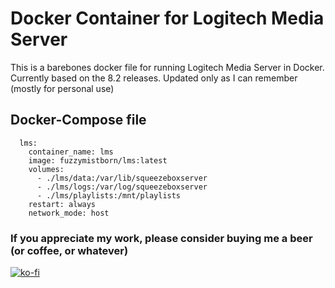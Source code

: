 # Docker Container for Logitech Media Server
This is a barebones docker file for running Logitech Media Server in Docker.  Currently based on the 8.2 releases.  Updated only as I can remember (mostly for personal use)

## Docker-Compose file
```
  lms:
    container_name: lms
    image: fuzzymistborn/lms:latest
    volumes:
      - ./lms/data:/var/lib/squeezeboxserver
      - ./lms/logs:/var/log/squeezeboxserver
      - ./lms/playlists:/mnt/playlists
    restart: always
    network_mode: host
```

### If you appreciate my work, please consider buying me a beer (or coffee, or whatever)
[![ko-fi](https://ko-fi.com/img/githubbutton_sm.svg)](https://ko-fi.com/E1E5796VZ)
